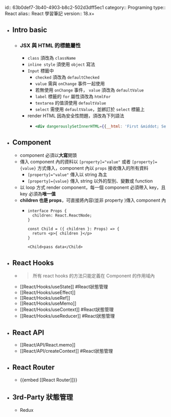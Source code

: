 id:: 63b0def7-3b40-4903-b8c2-502d3dff5ec1
category:: Programing
type:: React
alias:: React 學習筆記
version:: 18.x+

- ## Intro basic
	- ### JSX 與 HTML 的標籤屬性
		- `class` 須改為 `className`
		- `inline style` 須使用 `object` 寫法
		- `Input` 標籤中
			- `checked` 須改為 `defaultChecked`
			- `value` 需與 `onChange` 事件一起使用
			- 若無使用 `onChange` 事件， `value` 須改為 `defaultValue`
			- `label` 標籤的 `for` 屬性須改為 `htmlFor`
			- `textarea` 的值須使用 `defaultValue`
			- `select` 需使用 `defaultValue`，並綁訂於 `select` 標籤上
		- render HTML 因為安全性問題，須改為下列語法
			- ```jsx
			  <div dangerouslySetInnerHTML={{__html: 'First &middot; Second'}}></div>
			  ```
- ## Component
	- component 必須以**大寫**開頭
	- 傳入 component 內的資料以 `[property]="value"` 或者 `[property]={value}` 方式傳入，component 內以 `props` 接收傳入的所有資料
		- `[property]="value"` 傳入以 string 為主
		- `[property]={value}` 傳入 string 以外的型別、變數或 function
	- 以 loop 方式 render component，每一個 component 必須帶入 key，且 key 必須為**唯一值**
	- **children 也是 props**，可直接將內容(並非 property )傳入 component 內
		- ```tsx
		  interface Props {
		    children: React.ReactNode;
		  }
		  
		  const Child = ({ children }: Props) => {
		    return <p>{ children }</p>
		  }
		  
		  <Child>pass data</Child>
		  ```
- ## React Hooks
	- > 所有 react hooks 的方法只能定義在 Component 的作用域內
	- [[React/Hooks/useState]] #React狀態管理
	- [[React/Hooks/useEffect]]
	- [[React/Hooks/useRef]]
	- [[React/Hooks/useMemo]]
	- [[React/Hooks/useContext]] #React狀態管理
	- [[React/Hooks/useReducer]] #React狀態管理
- ## React API
	- [[React/API/React.memo]]
	- [[React/API/createContext]] #React狀態管理
- ## React Router
	- {{embed [[React Router]]}}
- ## 3rd-Party 狀態管理
	- Redux